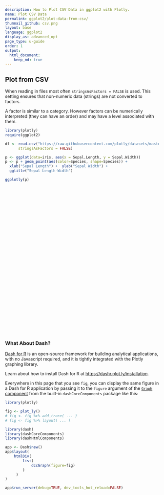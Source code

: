```yaml
---
description: How to Plot CSV Data in ggplot2 with Plotly.
name: Plot CSV Data
permalink: ggplot2/plot-data-from-csv/
thumnail_github: csv.png
layout: base
language: ggplot2
display_as: advanced_opt
page_type: u-guide
order: 1
output:
  html_document:
    keep_md: true
---
```




## Plot from CSV

When reading in files most often `stringsAsFactors = FALSE` is used. This setting ensures that non-numeric data (strings) are not converted to factors.

A factor is similar to a category. However factors can be numerically interpreted (they can have an order) and may have a level associated with them.

```r
library(plotly)
require(ggplot2)

df <- read.csv("https://raw.githubusercontent.com/plotly/datasets/master/iris-data.csv",
      stringsAsFactors = FALSE)

p <- ggplot(data=iris, aes(x = Sepal.Length, y = Sepal.Width)) 
p <- p + geom_point(aes(color=Species, shape=Species)) +
  xlab("Sepal Length") +  ylab("Sepal Width") +
  ggtitle("Sepal Length-Width")

ggplotly(p)
```

<div id="htmlwidget-5c47608cefe271e26981" style="width:672px;height:480px;" class="plotly html-widget"></div>
<script type="application/json" data-for="htmlwidget-5c47608cefe271e26981">{"x":{"data":[{"x":[5.1,4.9,4.7,4.6,5,5.4,4.6,5,4.4,4.9,5.4,4.8,4.8,4.3,5.8,5.7,5.4,5.1,5.7,5.1,5.4,5.1,4.6,5.1,4.8,5,5,5.2,5.2,4.7,4.8,5.4,5.2,5.5,4.9,5,5.5,4.9,4.4,5.1,5,4.5,4.4,5,5.1,4.8,5.1,4.6,5.3,5],"y":[3.5,3,3.2,3.1,3.6,3.9,3.4,3.4,2.9,3.1,3.7,3.4,3,3,4,4.4,3.9,3.5,3.8,3.8,3.4,3.7,3.6,3.3,3.4,3,3.4,3.5,3.4,3.2,3.1,3.4,4.1,4.2,3.1,3.2,3.5,3.6,3,3.4,3.5,2.3,3.2,3.5,3.8,3,3.8,3.2,3.7,3.3],"text":["Sepal.Length: 5.1<br />Sepal.Width: 3.5<br />Species: setosa<br />Species: setosa","Sepal.Length: 4.9<br />Sepal.Width: 3.0<br />Species: setosa<br />Species: setosa","Sepal.Length: 4.7<br />Sepal.Width: 3.2<br />Species: setosa<br />Species: setosa","Sepal.Length: 4.6<br />Sepal.Width: 3.1<br />Species: setosa<br />Species: setosa","Sepal.Length: 5.0<br />Sepal.Width: 3.6<br />Species: setosa<br />Species: setosa","Sepal.Length: 5.4<br />Sepal.Width: 3.9<br />Species: setosa<br />Species: setosa","Sepal.Length: 4.6<br />Sepal.Width: 3.4<br />Species: setosa<br />Species: setosa","Sepal.Length: 5.0<br />Sepal.Width: 3.4<br />Species: setosa<br />Species: setosa","Sepal.Length: 4.4<br />Sepal.Width: 2.9<br />Species: setosa<br />Species: setosa","Sepal.Length: 4.9<br />Sepal.Width: 3.1<br />Species: setosa<br />Species: setosa","Sepal.Length: 5.4<br />Sepal.Width: 3.7<br />Species: setosa<br />Species: setosa","Sepal.Length: 4.8<br />Sepal.Width: 3.4<br />Species: setosa<br />Species: setosa","Sepal.Length: 4.8<br />Sepal.Width: 3.0<br />Species: setosa<br />Species: setosa","Sepal.Length: 4.3<br />Sepal.Width: 3.0<br />Species: setosa<br />Species: setosa","Sepal.Length: 5.8<br />Sepal.Width: 4.0<br />Species: setosa<br />Species: setosa","Sepal.Length: 5.7<br />Sepal.Width: 4.4<br />Species: setosa<br />Species: setosa","Sepal.Length: 5.4<br />Sepal.Width: 3.9<br />Species: setosa<br />Species: setosa","Sepal.Length: 5.1<br />Sepal.Width: 3.5<br />Species: setosa<br />Species: setosa","Sepal.Length: 5.7<br />Sepal.Width: 3.8<br />Species: setosa<br />Species: setosa","Sepal.Length: 5.1<br />Sepal.Width: 3.8<br />Species: setosa<br />Species: setosa","Sepal.Length: 5.4<br />Sepal.Width: 3.4<br />Species: setosa<br />Species: setosa","Sepal.Length: 5.1<br />Sepal.Width: 3.7<br />Species: setosa<br />Species: setosa","Sepal.Length: 4.6<br />Sepal.Width: 3.6<br />Species: setosa<br />Species: setosa","Sepal.Length: 5.1<br />Sepal.Width: 3.3<br />Species: setosa<br />Species: setosa","Sepal.Length: 4.8<br />Sepal.Width: 3.4<br />Species: setosa<br />Species: setosa","Sepal.Length: 5.0<br />Sepal.Width: 3.0<br />Species: setosa<br />Species: setosa","Sepal.Length: 5.0<br />Sepal.Width: 3.4<br />Species: setosa<br />Species: setosa","Sepal.Length: 5.2<br />Sepal.Width: 3.5<br />Species: setosa<br />Species: setosa","Sepal.Length: 5.2<br />Sepal.Width: 3.4<br />Species: setosa<br />Species: setosa","Sepal.Length: 4.7<br />Sepal.Width: 3.2<br />Species: setosa<br />Species: setosa","Sepal.Length: 4.8<br />Sepal.Width: 3.1<br />Species: setosa<br />Species: setosa","Sepal.Length: 5.4<br />Sepal.Width: 3.4<br />Species: setosa<br />Species: setosa","Sepal.Length: 5.2<br />Sepal.Width: 4.1<br />Species: setosa<br />Species: setosa","Sepal.Length: 5.5<br />Sepal.Width: 4.2<br />Species: setosa<br />Species: setosa","Sepal.Length: 4.9<br />Sepal.Width: 3.1<br />Species: setosa<br />Species: setosa","Sepal.Length: 5.0<br />Sepal.Width: 3.2<br />Species: setosa<br />Species: setosa","Sepal.Length: 5.5<br />Sepal.Width: 3.5<br />Species: setosa<br />Species: setosa","Sepal.Length: 4.9<br />Sepal.Width: 3.6<br />Species: setosa<br />Species: setosa","Sepal.Length: 4.4<br />Sepal.Width: 3.0<br />Species: setosa<br />Species: setosa","Sepal.Length: 5.1<br />Sepal.Width: 3.4<br />Species: setosa<br />Species: setosa","Sepal.Length: 5.0<br />Sepal.Width: 3.5<br />Species: setosa<br />Species: setosa","Sepal.Length: 4.5<br />Sepal.Width: 2.3<br />Species: setosa<br />Species: setosa","Sepal.Length: 4.4<br />Sepal.Width: 3.2<br />Species: setosa<br />Species: setosa","Sepal.Length: 5.0<br />Sepal.Width: 3.5<br />Species: setosa<br />Species: setosa","Sepal.Length: 5.1<br />Sepal.Width: 3.8<br />Species: setosa<br />Species: setosa","Sepal.Length: 4.8<br />Sepal.Width: 3.0<br />Species: setosa<br />Species: setosa","Sepal.Length: 5.1<br />Sepal.Width: 3.8<br />Species: setosa<br />Species: setosa","Sepal.Length: 4.6<br />Sepal.Width: 3.2<br />Species: setosa<br />Species: setosa","Sepal.Length: 5.3<br />Sepal.Width: 3.7<br />Species: setosa<br />Species: setosa","Sepal.Length: 5.0<br />Sepal.Width: 3.3<br />Species: setosa<br />Species: setosa"],"type":"scatter","mode":"markers","marker":{"autocolorscale":false,"color":"rgba(248,118,109,1)","opacity":1,"size":5.66929133858268,"symbol":"circle","line":{"width":1.88976377952756,"color":"rgba(248,118,109,1)"}},"hoveron":"points","name":"setosa","legendgroup":"setosa","showlegend":true,"xaxis":"x","yaxis":"y","hoverinfo":"text","frame":null},{"x":[7,6.4,6.9,5.5,6.5,5.7,6.3,4.9,6.6,5.2,5,5.9,6,6.1,5.6,6.7,5.6,5.8,6.2,5.6,5.9,6.1,6.3,6.1,6.4,6.6,6.8,6.7,6,5.7,5.5,5.5,5.8,6,5.4,6,6.7,6.3,5.6,5.5,5.5,6.1,5.8,5,5.6,5.7,5.7,6.2,5.1,5.7],"y":[3.2,3.2,3.1,2.3,2.8,2.8,3.3,2.4,2.9,2.7,2,3,2.2,2.9,2.9,3.1,3,2.7,2.2,2.5,3.2,2.8,2.5,2.8,2.9,3,2.8,3,2.9,2.6,2.4,2.4,2.7,2.7,3,3.4,3.1,2.3,3,2.5,2.6,3,2.6,2.3,2.7,3,2.9,2.9,2.5,2.8],"text":["Sepal.Length: 7.0<br />Sepal.Width: 3.2<br />Species: versicolor<br />Species: versicolor","Sepal.Length: 6.4<br />Sepal.Width: 3.2<br />Species: versicolor<br />Species: versicolor","Sepal.Length: 6.9<br />Sepal.Width: 3.1<br />Species: versicolor<br />Species: versicolor","Sepal.Length: 5.5<br />Sepal.Width: 2.3<br />Species: versicolor<br />Species: versicolor","Sepal.Length: 6.5<br />Sepal.Width: 2.8<br />Species: versicolor<br />Species: versicolor","Sepal.Length: 5.7<br />Sepal.Width: 2.8<br />Species: versicolor<br />Species: versicolor","Sepal.Length: 6.3<br />Sepal.Width: 3.3<br />Species: versicolor<br />Species: versicolor","Sepal.Length: 4.9<br />Sepal.Width: 2.4<br />Species: versicolor<br />Species: versicolor","Sepal.Length: 6.6<br />Sepal.Width: 2.9<br />Species: versicolor<br />Species: versicolor","Sepal.Length: 5.2<br />Sepal.Width: 2.7<br />Species: versicolor<br />Species: versicolor","Sepal.Length: 5.0<br />Sepal.Width: 2.0<br />Species: versicolor<br />Species: versicolor","Sepal.Length: 5.9<br />Sepal.Width: 3.0<br />Species: versicolor<br />Species: versicolor","Sepal.Length: 6.0<br />Sepal.Width: 2.2<br />Species: versicolor<br />Species: versicolor","Sepal.Length: 6.1<br />Sepal.Width: 2.9<br />Species: versicolor<br />Species: versicolor","Sepal.Length: 5.6<br />Sepal.Width: 2.9<br />Species: versicolor<br />Species: versicolor","Sepal.Length: 6.7<br />Sepal.Width: 3.1<br />Species: versicolor<br />Species: versicolor","Sepal.Length: 5.6<br />Sepal.Width: 3.0<br />Species: versicolor<br />Species: versicolor","Sepal.Length: 5.8<br />Sepal.Width: 2.7<br />Species: versicolor<br />Species: versicolor","Sepal.Length: 6.2<br />Sepal.Width: 2.2<br />Species: versicolor<br />Species: versicolor","Sepal.Length: 5.6<br />Sepal.Width: 2.5<br />Species: versicolor<br />Species: versicolor","Sepal.Length: 5.9<br />Sepal.Width: 3.2<br />Species: versicolor<br />Species: versicolor","Sepal.Length: 6.1<br />Sepal.Width: 2.8<br />Species: versicolor<br />Species: versicolor","Sepal.Length: 6.3<br />Sepal.Width: 2.5<br />Species: versicolor<br />Species: versicolor","Sepal.Length: 6.1<br />Sepal.Width: 2.8<br />Species: versicolor<br />Species: versicolor","Sepal.Length: 6.4<br />Sepal.Width: 2.9<br />Species: versicolor<br />Species: versicolor","Sepal.Length: 6.6<br />Sepal.Width: 3.0<br />Species: versicolor<br />Species: versicolor","Sepal.Length: 6.8<br />Sepal.Width: 2.8<br />Species: versicolor<br />Species: versicolor","Sepal.Length: 6.7<br />Sepal.Width: 3.0<br />Species: versicolor<br />Species: versicolor","Sepal.Length: 6.0<br />Sepal.Width: 2.9<br />Species: versicolor<br />Species: versicolor","Sepal.Length: 5.7<br />Sepal.Width: 2.6<br />Species: versicolor<br />Species: versicolor","Sepal.Length: 5.5<br />Sepal.Width: 2.4<br />Species: versicolor<br />Species: versicolor","Sepal.Length: 5.5<br />Sepal.Width: 2.4<br />Species: versicolor<br />Species: versicolor","Sepal.Length: 5.8<br />Sepal.Width: 2.7<br />Species: versicolor<br />Species: versicolor","Sepal.Length: 6.0<br />Sepal.Width: 2.7<br />Species: versicolor<br />Species: versicolor","Sepal.Length: 5.4<br />Sepal.Width: 3.0<br />Species: versicolor<br />Species: versicolor","Sepal.Length: 6.0<br />Sepal.Width: 3.4<br />Species: versicolor<br />Species: versicolor","Sepal.Length: 6.7<br />Sepal.Width: 3.1<br />Species: versicolor<br />Species: versicolor","Sepal.Length: 6.3<br />Sepal.Width: 2.3<br />Species: versicolor<br />Species: versicolor","Sepal.Length: 5.6<br />Sepal.Width: 3.0<br />Species: versicolor<br />Species: versicolor","Sepal.Length: 5.5<br />Sepal.Width: 2.5<br />Species: versicolor<br />Species: versicolor","Sepal.Length: 5.5<br />Sepal.Width: 2.6<br />Species: versicolor<br />Species: versicolor","Sepal.Length: 6.1<br />Sepal.Width: 3.0<br />Species: versicolor<br />Species: versicolor","Sepal.Length: 5.8<br />Sepal.Width: 2.6<br />Species: versicolor<br />Species: versicolor","Sepal.Length: 5.0<br />Sepal.Width: 2.3<br />Species: versicolor<br />Species: versicolor","Sepal.Length: 5.6<br />Sepal.Width: 2.7<br />Species: versicolor<br />Species: versicolor","Sepal.Length: 5.7<br />Sepal.Width: 3.0<br />Species: versicolor<br />Species: versicolor","Sepal.Length: 5.7<br />Sepal.Width: 2.9<br />Species: versicolor<br />Species: versicolor","Sepal.Length: 6.2<br />Sepal.Width: 2.9<br />Species: versicolor<br />Species: versicolor","Sepal.Length: 5.1<br />Sepal.Width: 2.5<br />Species: versicolor<br />Species: versicolor","Sepal.Length: 5.7<br />Sepal.Width: 2.8<br />Species: versicolor<br />Species: versicolor"],"type":"scatter","mode":"markers","marker":{"autocolorscale":false,"color":"rgba(0,186,56,1)","opacity":1,"size":5.66929133858268,"symbol":"triangle-up","line":{"width":1.88976377952756,"color":"rgba(0,186,56,1)"}},"hoveron":"points","name":"versicolor","legendgroup":"versicolor","showlegend":true,"xaxis":"x","yaxis":"y","hoverinfo":"text","frame":null},{"x":[6.3,5.8,7.1,6.3,6.5,7.6,4.9,7.3,6.7,7.2,6.5,6.4,6.8,5.7,5.8,6.4,6.5,7.7,7.7,6,6.9,5.6,7.7,6.3,6.7,7.2,6.2,6.1,6.4,7.2,7.4,7.9,6.4,6.3,6.1,7.7,6.3,6.4,6,6.9,6.7,6.9,5.8,6.8,6.7,6.7,6.3,6.5,6.2,5.9],"y":[3.3,2.7,3,2.9,3,3,2.5,2.9,2.5,3.6,3.2,2.7,3,2.5,2.8,3.2,3,3.8,2.6,2.2,3.2,2.8,2.8,2.7,3.3,3.2,2.8,3,2.8,3,2.8,3.8,2.8,2.8,2.6,3,3.4,3.1,3,3.1,3.1,3.1,2.7,3.2,3.3,3,2.5,3,3.4,3],"text":["Sepal.Length: 6.3<br />Sepal.Width: 3.3<br />Species: virginica<br />Species: virginica","Sepal.Length: 5.8<br />Sepal.Width: 2.7<br />Species: virginica<br />Species: virginica","Sepal.Length: 7.1<br />Sepal.Width: 3.0<br />Species: virginica<br />Species: virginica","Sepal.Length: 6.3<br />Sepal.Width: 2.9<br />Species: virginica<br />Species: virginica","Sepal.Length: 6.5<br />Sepal.Width: 3.0<br />Species: virginica<br />Species: virginica","Sepal.Length: 7.6<br />Sepal.Width: 3.0<br />Species: virginica<br />Species: virginica","Sepal.Length: 4.9<br />Sepal.Width: 2.5<br />Species: virginica<br />Species: virginica","Sepal.Length: 7.3<br />Sepal.Width: 2.9<br />Species: virginica<br />Species: virginica","Sepal.Length: 6.7<br />Sepal.Width: 2.5<br />Species: virginica<br />Species: virginica","Sepal.Length: 7.2<br />Sepal.Width: 3.6<br />Species: virginica<br />Species: virginica","Sepal.Length: 6.5<br />Sepal.Width: 3.2<br />Species: virginica<br />Species: virginica","Sepal.Length: 6.4<br />Sepal.Width: 2.7<br />Species: virginica<br />Species: virginica","Sepal.Length: 6.8<br />Sepal.Width: 3.0<br />Species: virginica<br />Species: virginica","Sepal.Length: 5.7<br />Sepal.Width: 2.5<br />Species: virginica<br />Species: virginica","Sepal.Length: 5.8<br />Sepal.Width: 2.8<br />Species: virginica<br />Species: virginica","Sepal.Length: 6.4<br />Sepal.Width: 3.2<br />Species: virginica<br />Species: virginica","Sepal.Length: 6.5<br />Sepal.Width: 3.0<br />Species: virginica<br />Species: virginica","Sepal.Length: 7.7<br />Sepal.Width: 3.8<br />Species: virginica<br />Species: virginica","Sepal.Length: 7.7<br />Sepal.Width: 2.6<br />Species: virginica<br />Species: virginica","Sepal.Length: 6.0<br />Sepal.Width: 2.2<br />Species: virginica<br />Species: virginica","Sepal.Length: 6.9<br />Sepal.Width: 3.2<br />Species: virginica<br />Species: virginica","Sepal.Length: 5.6<br />Sepal.Width: 2.8<br />Species: virginica<br />Species: virginica","Sepal.Length: 7.7<br />Sepal.Width: 2.8<br />Species: virginica<br />Species: virginica","Sepal.Length: 6.3<br />Sepal.Width: 2.7<br />Species: virginica<br />Species: virginica","Sepal.Length: 6.7<br />Sepal.Width: 3.3<br />Species: virginica<br />Species: virginica","Sepal.Length: 7.2<br />Sepal.Width: 3.2<br />Species: virginica<br />Species: virginica","Sepal.Length: 6.2<br />Sepal.Width: 2.8<br />Species: virginica<br />Species: virginica","Sepal.Length: 6.1<br />Sepal.Width: 3.0<br />Species: virginica<br />Species: virginica","Sepal.Length: 6.4<br />Sepal.Width: 2.8<br />Species: virginica<br />Species: virginica","Sepal.Length: 7.2<br />Sepal.Width: 3.0<br />Species: virginica<br />Species: virginica","Sepal.Length: 7.4<br />Sepal.Width: 2.8<br />Species: virginica<br />Species: virginica","Sepal.Length: 7.9<br />Sepal.Width: 3.8<br />Species: virginica<br />Species: virginica","Sepal.Length: 6.4<br />Sepal.Width: 2.8<br />Species: virginica<br />Species: virginica","Sepal.Length: 6.3<br />Sepal.Width: 2.8<br />Species: virginica<br />Species: virginica","Sepal.Length: 6.1<br />Sepal.Width: 2.6<br />Species: virginica<br />Species: virginica","Sepal.Length: 7.7<br />Sepal.Width: 3.0<br />Species: virginica<br />Species: virginica","Sepal.Length: 6.3<br />Sepal.Width: 3.4<br />Species: virginica<br />Species: virginica","Sepal.Length: 6.4<br />Sepal.Width: 3.1<br />Species: virginica<br />Species: virginica","Sepal.Length: 6.0<br />Sepal.Width: 3.0<br />Species: virginica<br />Species: virginica","Sepal.Length: 6.9<br />Sepal.Width: 3.1<br />Species: virginica<br />Species: virginica","Sepal.Length: 6.7<br />Sepal.Width: 3.1<br />Species: virginica<br />Species: virginica","Sepal.Length: 6.9<br />Sepal.Width: 3.1<br />Species: virginica<br />Species: virginica","Sepal.Length: 5.8<br />Sepal.Width: 2.7<br />Species: virginica<br />Species: virginica","Sepal.Length: 6.8<br />Sepal.Width: 3.2<br />Species: virginica<br />Species: virginica","Sepal.Length: 6.7<br />Sepal.Width: 3.3<br />Species: virginica<br />Species: virginica","Sepal.Length: 6.7<br />Sepal.Width: 3.0<br />Species: virginica<br />Species: virginica","Sepal.Length: 6.3<br />Sepal.Width: 2.5<br />Species: virginica<br />Species: virginica","Sepal.Length: 6.5<br />Sepal.Width: 3.0<br />Species: virginica<br />Species: virginica","Sepal.Length: 6.2<br />Sepal.Width: 3.4<br />Species: virginica<br />Species: virginica","Sepal.Length: 5.9<br />Sepal.Width: 3.0<br />Species: virginica<br />Species: virginica"],"type":"scatter","mode":"markers","marker":{"autocolorscale":false,"color":"rgba(97,156,255,1)","opacity":1,"size":5.66929133858268,"symbol":"square","line":{"width":1.88976377952756,"color":"rgba(97,156,255,1)"}},"hoveron":"points","name":"virginica","legendgroup":"virginica","showlegend":true,"xaxis":"x","yaxis":"y","hoverinfo":"text","frame":null}],"layout":{"margin":{"t":43.7625570776256,"r":7.30593607305936,"b":40.1826484018265,"l":43.1050228310502},"plot_bgcolor":"rgba(235,235,235,1)","paper_bgcolor":"rgba(255,255,255,1)","font":{"color":"rgba(0,0,0,1)","family":"","size":14.6118721461187},"title":{"text":"Sepal Length-Width","font":{"color":"rgba(0,0,0,1)","family":"","size":17.5342465753425},"x":0,"xref":"paper"},"xaxis":{"domain":[0,1],"automargin":true,"type":"linear","autorange":false,"range":[4.12,8.08],"tickmode":"array","ticktext":["5","6","7","8"],"tickvals":[5,6,7,8],"categoryorder":"array","categoryarray":["5","6","7","8"],"nticks":null,"ticks":"outside","tickcolor":"rgba(51,51,51,1)","ticklen":3.65296803652968,"tickwidth":0.66417600664176,"showticklabels":true,"tickfont":{"color":"rgba(77,77,77,1)","family":"","size":11.689497716895},"tickangle":-0,"showline":false,"linecolor":null,"linewidth":0,"showgrid":true,"gridcolor":"rgba(255,255,255,1)","gridwidth":0.66417600664176,"zeroline":false,"anchor":"y","title":{"text":"Sepal Length","font":{"color":"rgba(0,0,0,1)","family":"","size":14.6118721461187}},"hoverformat":".2f"},"yaxis":{"domain":[0,1],"automargin":true,"type":"linear","autorange":false,"range":[1.88,4.52],"tickmode":"array","ticktext":["2.0","2.5","3.0","3.5","4.0","4.5"],"tickvals":[2,2.5,3,3.5,4,4.5],"categoryorder":"array","categoryarray":["2.0","2.5","3.0","3.5","4.0","4.5"],"nticks":null,"ticks":"outside","tickcolor":"rgba(51,51,51,1)","ticklen":3.65296803652968,"tickwidth":0.66417600664176,"showticklabels":true,"tickfont":{"color":"rgba(77,77,77,1)","family":"","size":11.689497716895},"tickangle":-0,"showline":false,"linecolor":null,"linewidth":0,"showgrid":true,"gridcolor":"rgba(255,255,255,1)","gridwidth":0.66417600664176,"zeroline":false,"anchor":"x","title":{"text":"Sepal Width","font":{"color":"rgba(0,0,0,1)","family":"","size":14.6118721461187}},"hoverformat":".2f"},"shapes":[{"type":"rect","fillcolor":null,"line":{"color":null,"width":0,"linetype":[]},"yref":"paper","xref":"paper","x0":0,"x1":1,"y0":0,"y1":1}],"showlegend":true,"legend":{"bgcolor":"rgba(255,255,255,1)","bordercolor":"transparent","borderwidth":1.88976377952756,"font":{"color":"rgba(0,0,0,1)","family":"","size":11.689497716895},"title":{"text":"Species","font":{"color":"rgba(0,0,0,1)","family":"","size":14.6118721461187}}},"hovermode":"closest","barmode":"relative"},"config":{"doubleClick":"reset","modeBarButtonsToAdd":["hoverclosest","hovercompare"],"showSendToCloud":false},"source":"A","attrs":{"415838da354b":{"x":{},"y":{},"colour":{},"shape":{},"type":"scatter"}},"cur_data":"415838da354b","visdat":{"415838da354b":["function (y) ","x"]},"highlight":{"on":"plotly_click","persistent":false,"dynamic":false,"selectize":false,"opacityDim":0.2,"selected":{"opacity":1},"debounce":0},"shinyEvents":["plotly_hover","plotly_click","plotly_selected","plotly_relayout","plotly_brushed","plotly_brushing","plotly_clickannotation","plotly_doubleclick","plotly_deselect","plotly_afterplot","plotly_sunburstclick"],"base_url":"https://plot.ly"},"evals":[],"jsHooks":[]}</script>




### What About Dash?

[Dash for R](https://dashr.plot.ly/) is an open-source framework for building analytical applications, with no Javascript required, and it is tightly integrated with the Plotly graphing library. 

Learn about how to install Dash for R at https://dashr.plot.ly/installation.

Everywhere in this page that you see `fig`, you can display the same figure in a Dash for R application by passing it to the `figure` argument of the [`Graph` component](https://dashr.plot.ly/dash-core-components/graph) from the built-in `dashCoreComponents` package like this:


```r
library(plotly)

fig <- plot_ly() 
# fig <- fig %>% add_trace( ... )
# fig <- fig %>% layout( ... ) 

library(dash)
library(dashCoreComponents)
library(dashHtmlComponents)

app <- Dash$new()
app$layout(
    htmlDiv(
        list(
            dccGraph(figure=fig) 
        )
     )
)

app$run_server(debug=TRUE, dev_tools_hot_reload=FALSE)
```
